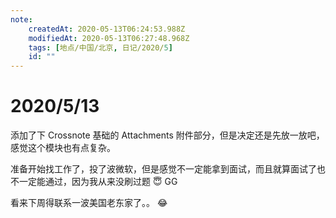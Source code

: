```yaml
---
note:
    createdAt: 2020-05-13T06:24:53.988Z
    modifiedAt: 2020-05-13T06:27:48.968Z
    tags: [地点/中国/北京, 日记/2020/5]
    id: ""
---
```

# 2020/5/13
<!-- @crossnote.comment "id":"8b09f887-b5b6-4646-8bbb-95b919c6837f" -->  
<!-- @timer "date":"Wed May 13 2020 14:25:27 GMT+0800 (China Standard Time)" -->
添加了下 Crossnote 基础的 Attachments 附件部分，但是决定还是先放一放吧，感觉这个模块也有点复杂。

准备开始找工作了，投了波微软，但是感觉不一定能拿到面试，而且就算面试了也不一定能通过，因为我从来没刷过题 :innocent: GG

看来下周得联系一波美国老东家了。。 :joy: 
